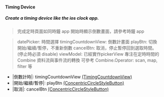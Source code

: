 #### Timing Device   

##### Create a timing device like the ios clock app.

> 完成定時頁面如同時鐘 app
> 開始時顯示倒數畫面，請參考時鐘 app

> datePicker: 時間選擇
> timingCountdownView: 倒數計畫面
> playBtn: 切換開始/繼續/暫停，不重新倒數
> cancelBtn: 取消，停止暫停回到選取時間。(停止時必須 disable)
> viewModel: 已經實作pickerView
> 專注在定時時間的 Combine 資料流與事件流的轉換
> 可參考 Combine.Operator: scan, map, filter 等

- |倒數計時|: timingCountdownView [(TimingCountdownView)](https://github.com/woodycatliu/Swift_Combine_Challenge/blob/main/Timer%26Operation/Timer%26Operation/Table%20of%20Contents/Chapter2/View/TimingCountdownView.swift)
- |開始/繼續/暫停|: playBtn [(ConcentricCircleStyleButton)](https://github.com/woodycatliu/Swift_Combine_Challenge/blob/main/Timer%26Operation/Timer%26Operation/Table%20of%20Contents/Chapter2/View/ConcentricCircleStyleButton.swift)
- |取消|: cancelBtn [(ConcentricCircleStyleButton)](https://github.com/woodycatliu/Swift_Combine_Challenge/blob/main/Timer%26Operation/Timer%26Operation/Table%20of%20Contents/Chapter2/View/ConcentricCircleStyleButton.swift)

